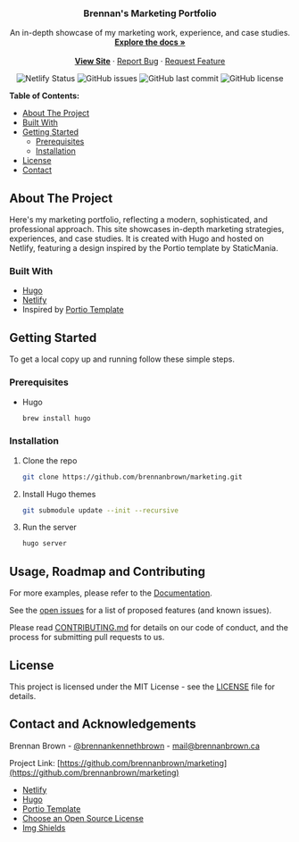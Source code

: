 <!-- PROJECT -->
  <h3 align="center">Brennan's Marketing Portfolio</h3>

  <p align="center">
    An in-depth showcase of my marketing work, experience, and case studies.
    <br />
    <a href="https://github.com/brennanbrown/marketing/blob/master/README.md"><strong>Explore the docs »</strong></a>
    <br />
    <br />
    <b><a href="https://brennanbrown.ca">View Site</a></b>
    ·
    <a href="https://github.com/brennanbrown/marketing/issues">Report Bug</a>
    ·
    <a href="https://github.com/brennanbrown/marketing/issues">Request Feature</a>
  </p>
</p>

<!-- BADGES -->
<p align="center">
<img alt="Netlify Status" src="https://api.netlify.com/api/v1/badges/66fbd415-64d4-4b9a-81c8-6c6eeb6602fe/deploy-status">
<img alt="GitHub issues" src="https://img.shields.io/github/issues/brennanbrown/marketing"> 
<img alt="GitHub last commit" src="https://img.shields.io/github/last-commit/brennanbrown/marketing"> 
<img alt="GitHub license" src="https://img.shields.io/github/license/brennanbrown/marketing"> 
</p>

<!-- TABLE OF CONTENTS -->
**Table of Contents:**

- [About The Project](#about-the-project)
- [Built With](#built-with)
- [Getting Started](#getting-started)
  - [Prerequisites](#prerequisites)
  - [Installation](#installation)
- [License](#license)
- [Contact](#contact-and-acknowledgements)
<!-- ABOUT THE PROJECT -->
## About The Project

Here's my marketing portfolio, reflecting a modern, sophisticated, and professional approach. This site showcases in-depth marketing strategies, experiences, and case studies. It is created with Hugo and hosted on Netlify, featuring a design inspired by the Portio template by StaticMania.

### Built With

- [Hugo](https://gohugo.io/)
- [Netlify](https://netlify.com/)
- Inspired by [Portio Template](https://staticmania.com/products/portio)

<!-- GETTING STARTED -->
## Getting Started

To get a local copy up and running follow these simple steps.

### Prerequisites

- Hugo
  ```sh
  brew install hugo
  ```

### Installation

1. Clone the repo
   ```sh
   git clone https://github.com/brennanbrown/marketing.git
   ```
2. Install Hugo themes
   ```sh
   git submodule update --init --recursive
   ```
3. Run the server
   ```sh
   hugo server
   ```

<!-- USAGE -->
## Usage, Roadmap and Contributing

For more examples, please refer to the [Documentation](https://gohugo.io/documentation/).

See the [open issues](https://github.com/brennanbrown/marketing/issues) for a list of proposed features (and known issues).

Please read [CONTRIBUTING.md](https://github.com/brennanbrown/marketing/blob/master/CONTRIBUTING.md) for details on our code of conduct, and the process for submitting pull requests to us.

<!-- LICENSE -->
## License

This project is licensed under the MIT License - see the [LICENSE](LICENSE) file for details.

<!-- CONTACT -->
## Contact and Acknowledgements

Brennan Brown - [@brennankennethbrown](https://instagram.com/brennankennethbrown) - mail@brennanbrown.ca

Project Link: [https://github.com/brennanbrown/marketing](https://github.com/brennanbrown/marketing)

- [Netlify](https://netlify.com/)
- [Hugo](https://gohugo.io/)
- [Portio Template](https://staticmania.com/products/portio)
- [Choose an Open Source License](https://choosealicense.com)
- [Img Shields](https://shields.io)
